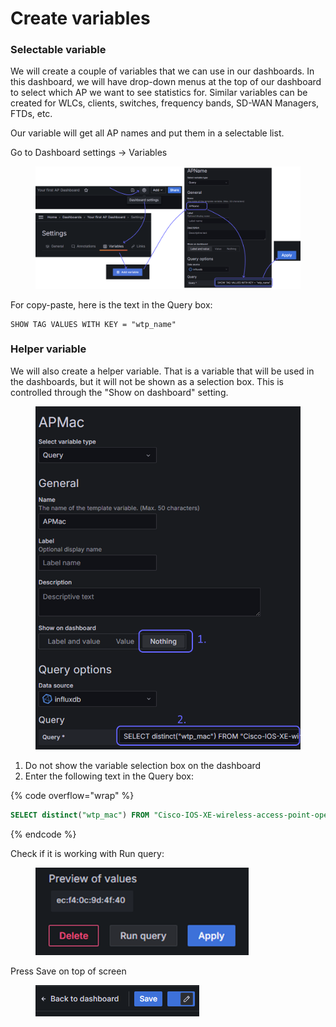 # Create variables

### Selectable variable

We will create a couple of variables that we can use in our dashboards. In this dashboard, we will have drop-down menus at the top of our dashboard to select which AP we want to see statistics for. Similar variables can be created for WLCs, clients, switches, frequency bands, SD-WAN Managers, FTDs, etc.

Our variable will get all AP names and put them in a selectable list.

Go to Dashboard settings -> Variables

<div data-full-width="true"><figure><img src="../../.gitbook/assets/image (17) (1).png" alt=""><figcaption></figcaption></figure></div>

For copy-paste, here is the text in the Query box:

```
SHOW TAG VALUES WITH KEY = "wtp_name"
```



### Helper variable

We will also create a helper variable. That is a variable that will be used in the dashboards, but it will not be shown as a selection box. This is controlled through the "Show on dashboard" setting.

<figure><img src="../../.gitbook/assets/image (1) (1) (1).png" alt="" width="514"><figcaption></figcaption></figure>

1. Do not show the variable selection box on the dashboard
2. Enter the following text in the Query box:

{% code overflow="wrap" %}
```sql
SELECT distinct("wtp_mac") FROM "Cisco-IOS-XE-wireless-access-point-oper:access-point-oper-data/ap-name-mac-map" WHERE ("wtp_name" =~ /^$APName$/)
```
{% endcode %}

Check if it is working with Run query:

<figure><img src="../../.gitbook/assets/image (2) (1) (1).png" alt="" width="341"><figcaption></figcaption></figure>

Press Save on top of screen

<figure><img src="../../.gitbook/assets/image (105).png" alt=""><figcaption></figcaption></figure>
